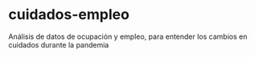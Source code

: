 # cuidados-empleo
Análisis de datos de ocupación y empleo, para entender los cambios en cuidados durante la pandemia
